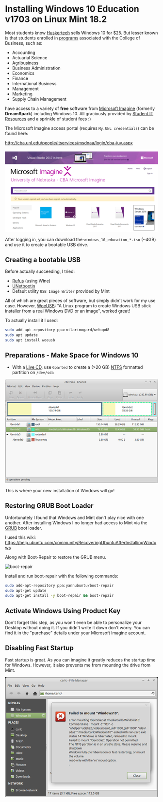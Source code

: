 # Installing Windows 10 Education v1703 on Linux Mint 18.2

Most students know [Huskertech](http://sales.unl.edu/software) sells Windows 10 for $25. But lesser known is that students enrolled in [programs](http://cba.unl.edu/academic-programs/programs-and-degrees/) associated with the College of Business, such as:

* Accounting
* Actuarial Science
* Agribusiness
* Business Administration
* Economics
* Finance
* International Business
* Management
* Marketing
* Supply Chain Management

have access to a variety of **free** software from [Microsoft Imagine](https://en.wikipedia.org/wiki/Microsoft_Imagine) (formerly **DreamSpark**) including Windows 10. All graciously provided by [Student IT Resources](http://cba.unl.edu/people/itservices/msdnaa/login/cba-iuv.aspx) and a sprinkle of student fees :)

The Microsoft Imagine access portal (requires `My.UNL credentials`) can be found here:

http://cba.unl.edu/people/itservices/msdnaa/login/cba-iuv.aspx

![Imagine](https://github.com/Infinite-Actuary/Windows10-on-Linux/blob/master/images/microsoft-imagine.png)

After logging in, you can download the `windows_10_education_*.iso` (~4GB) and use it to create a bootable USB drive.

## Creating a bootable USB

Before actually succeeding, I tried:

* [Rufus](http://rufus.akeo.ie/) (using Wine)
* [UNetbootin](http://unetbootin.github.io/)
* Default utility `USB Image Writer` provided by Mint

All of which are great pieces of software, but simply didn't work for my use case. However, [WoeUSB](https://github.com/slacka/WoeUSB): "A Linux program to create Windows USB stick installer from a real Windows DVD or an image", worked great!

To actually install it I used:

```Bash
sudo add-apt-repository ppa:nilarimogard/webupd8
sudo apt update
sudo apt install woeusb
```


## Preparations - Make Space for Windows 10
* With a [Live CD](https://en.wikipedia.org/wiki/Live_CD), use `Gparted` to create a (>20 GB) [NTFS](https://en.wikipedia.org/wiki/NTFS) formatted partition on `/dev/sda`

![Windows partition](https://github.com/Infinite-Actuary/Windows10-on-Linux/blob/master/images/windows10-partition.png?raw=true)

This is where your new installation of Windows will go!

## Restoring GRUB Boot Loader

Unfortunately I found that Windows and Mint don't play nice with one another. After installing Windows I no longer had access to Mint via the [GRUB](https://en.wikipedia.org/wiki/GNU_GRUB) boot loader.

I used this wiki: https://help.ubuntu.com/community/RecoveringUbuntuAfterInstallingWindows

Along with Boot-Repair to restore the GRUB menu.

![boot-repair](http://pix.toile-libre.org/upload/original/1335260967.png)

Install and run boot-repair with the following commands:

```bash
sudo add-apt-repository ppa:yannubuntu/boot-repair
sudo apt-get update
sudo apt-get install -y boot-repair && boot-repair
```

## Activate Windows Using Product Key

Don't forget this step, as you won't even be able to personalize your Desktop without doing it. If you didn't write it down don't worry. You can find it in the "purchase" details under your Microsoft Imagine account.

## Disabling Fast Startup

Fast startup is great. As you can imagine it greatly reduces the startup time for Windows. However, it also prevents me from mounting the drive from Mint.

![no-mount](https://github.com/Infinite-Actuary/Windows10-on-Linux/blob/master/images/windows10-mount.png)
